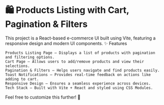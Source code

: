 # 🛍️ Products Listing with Cart, Pagination & Filters

This project is a React-based e-commerce UI built using Vite, featuring a responsive design and modern UI components.
✨ Features

    Products Listing Page – Displays a list of products with pagination and filtering options.
    Cart Page – Allows users to add/remove products and view their selections.
    Pagination & Filters – Helps users navigate and find products easily.
    Toast Notifications – Provides real-time feedback on actions like adding to cart.
    Responsive Design – Ensures a seamless experience across devices.
    Tech Stack – Built with Vite + React and styled using CSS Modules.

Feel free to customize this further! 🚀
